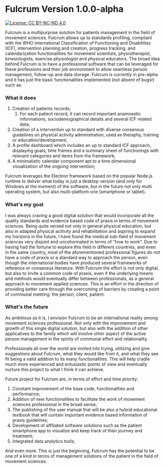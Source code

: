 # Fulcrum Version 1.0.0-alpha

[![License: CC BY-NC-ND 4.0](https://img.shields.io/badge/License-CC%20BY--NC--ND%204.0-lightgrey.svg)](https://creativecommons.org/licenses/by-nc-nd/4.0/)

Fulcrum is a multipurpose solution for patients management in the field of movement sciences. Fulcrum allows up to standards profiling, compliant with the WHO International Classification of Functioning and Disabilities (ICF), intervention planning and creation, progress tracking, and calendarization functionalities for movement scientists, physiotherapist, kinesiologists, exercise physiologist and physical educators. 
The broad idea behind Fulcrum is to have a professional software that can be leveraged for these professions and their job environment to allow seamless person management, follow-up and data storage.
Fulcrum is currently in pre-alpha and it has just the basic functionalities implemented (not absent of bugs!) such as:

### What it does

1. Creation of patients records;
	1. For each patient record, it can record important anamnestic informations, sociodemographical details and several ICF related data;
2. Creation of a intervention up to standard with diverse consensus guidelines on physical activity administration, used as theraphy, training or education/development;
3. A profile dashboard which includes an up to standard ICF approach, displaying goals, time frames and a summary sheet of functionings with relevant categories and items from the framework;
4. A minimalistic calendar component apt to a time dimensional visualization of the ongoing intervention;

Fulcrum leverages the  Electron framework based on the popular Node.js runtime to deliver what today is just a desktop version (and only for Windows at the moment) of the software, but in the future not only multi operating system, but also multi-platform one (smartphone or tablet).

### What's my goal

I was always craving a good digital solution that would incorporate all the quality standards and evidence based code of praxis in terms of movement sciences. Being quite versed not only in general physical education, but also in adapted physical acitivity and rehabilitation and aspiring to expand my horizons in the future, I have found the medical sub-field of movement sciences very disjoint and uncohorinated in terms of "how to work". Due to having had the fortune to explore this field in different countries, and even in the same country, most of the aforementioned professional figures do not have a code of praxis or a standard way to approach the person, even though the international bodies have produced several frameworks of reference or consensus literature.
With Fulcrum the effort is not only digital, but also to invite a common code of praxis, even if the underlying means and methods would eventually differ between professionals, as a general approach to movement applied sciences. 
This is an effort in the direction of providing better care through the overcoming of barriers by creating a point of communal meeting: the person, client, patient. 

### What's the future

As ambitious as it is, I envision Fulcrum to be an international reality among movement sciences professional. Not only with the improvement and growth of this single digital solution, but also with the addition of other applicatives to the family which will involve other aspect of the active person management in the spirity of communal effort and relationality.

Professionals all over the world are invited into trying, utilizing and give suggestions about Fulcrum, what they would like from it, and what they see fit being a valid addition to its many functionalities.
This will help cradle much more experienced and entusiastic points of view and eventually nurture this project to what I think it can achieve.

Future project for Fulcrum are, in terms of effort and time priority:

1. Constant improvement of the base code, functionalities and performance;
2. Addition of new functionalities to facilitate the work of movement sciences professional in the broad sense;
3. The publishing of the user manual that will be also a hybrid educational textbook that will contain important evidence based information of praxis guidelines; 
4. Development of affiliated software solutions such as the patient smartphone app to visualize and keep track of their journey and treatment;
5. Integrated data analytics tools;

And even more. This is just the beginning, Fulcrum has the potential to be one of a kind in terms of management solutions of the patient in the field of movement sciences.



